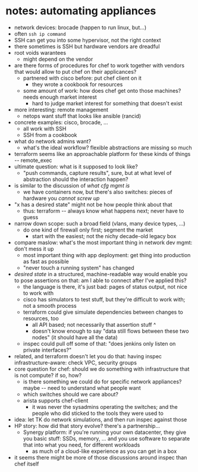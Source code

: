 # notes: automating appliances

- network devices: brocade (happen to run linux, but...)
- often `ssh ip command`
- SSH can get you into some hypervisor, not the right context
- there sometimes is SSH but hardware vendors are dreadful
- root voids warantees
  - might depend on the vendor
- are there forms of procedures for chef to work together with vendors that would allow to put chef on their applicances?
  - partnered with cisco before: put chef client on it
    - they wrote a cookbook for resources
  - some amount of work: how does chef get onto those machines? needs enough market interest
    - hard to judge market interest for something that doesn't exist
- more interesting: remote management
  - netops want stuff that looks like ansible (rancid)
- concrete examples: cisco, brocade, ...
  - all work with SSH
  - SSH from a cookbook
- what do network admins want?
  - what's the ideal workflow? flexible abstractions are missing so much
- terraform seems like an approachable platform for these kinds of things -- remote_exec
- ultimate question: what is it supposed to look like?
  - "push commands, capture results", sure, but at what level of abstraction should the interaction happen?
- is similar to the discussion of _what cfg mgmt is_
  - we have containers now, but there's also switches: pieces of hardware you _cannot screw up_
- "x has a desired state" might not be how people think about that
  - thus: terraform -- always know what happens next; never have to guess
- narrow down scope: such a broad field (vlans, many device types, ...)
  - do one kind of firewall only first; segment the market
    - start with the easiest; not the nichy decade-old legacy box
- compare maslow: what's the most important thing in network dev mgmt: don't mess it up
  - most important thing with app deployment: get thing into production as fast as possible
  - "never touch a running system" has changed
- _desired state_ in a structured, machine-readable way would enable you to pose assertions on that: am I able to connect after I've applied this?
  - the language is there, it's just bad: pages of status output, not nice to work with
  - cisco has simulators to test stuff, but they're difficult to work with; not a smooth process
  - terraform could give simulate dependencies between changes to resources, too
    - all API based; not necessarily that assertion stuff ^
    - doesn't know enough to say "data still flows between these two nodes" (it should have all the data)
  - inspec could pull off some of that: "does jenkins only listen on private interfaces?"
- related, and terraform doesn't let you do that: having inspec infrastructure-aware: check VPC, security groups
- core question for chef: should we do something with infrastructure that is not compute? if so, how?
  - is there something we could do for specific network appliances? maybe -- need to understand what people want
  - which switches should we care about?
  - arista supports chef-client
    - it was never the sysadmins operating the switches; and the people who did sticked to the tools they were used to
- idea: let TK do network simulations, and then run inspec against those
- HP story: how did that story evolve? there's a partnership...
  - Synergy platform: if you're running your own datacenter, they give you basic stuff: SSDs, memory, ... and you use software to separate that into what you need, for different workloads
    - as much of a cloud-like experience as you can get in a box
- it seems there might be more of those discussions around inspec than chef itself
